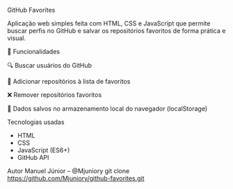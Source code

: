 GitHub Favorites


Aplicação web simples feita com HTML, CSS e JavaScript que permite buscar perfis no GitHub e salvar os repositórios favoritos de forma prática e visual.

🎯 Funcionalidades

🔍 Buscar usuários do GitHub

📌 Adicionar repositórios à lista de favoritos

❌ Remover repositórios favoritos

💾 Dados salvos no armazenamento local do navegador (localStorage)

 Tecnologias usadas

- HTML
- CSS
- JavaScript (ES6+)
- GitHub API

Autor
Manuel Júnior – @Mjuniory
git clone https://github.com/Mjuniory/github-favorites.git
